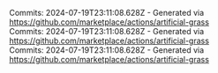 Commits: 2024-07-19T23:11:08.628Z - Generated via https://github.com/marketplace/actions/artificial-grass
<br>
Commits: 2024-07-19T23:11:08.628Z - Generated via https://github.com/marketplace/actions/artificial-grass
<br>
Commits: 2024-07-19T23:11:08.628Z - Generated via https://github.com/marketplace/actions/artificial-grass
<br>
